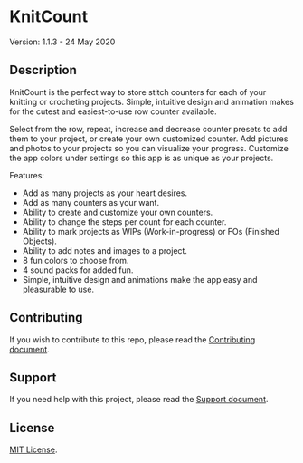 # KnitCount

Version: 1.1.3 - 24 May 2020

## Description

KnitCount is the perfect way to store stitch counters for each of your knitting or crocheting projects. Simple, intuitive design and animation makes for the cutest and easiest-to-use row counter available.

Select from the row, repeat, increase and decrease counter presets to add them to your project, or create your own customized counter. Add pictures and photos to your projects so you can visualize your progress. Customize the app colors under settings so this app is as unique as your projects.

Features:
* Add as many projects as your heart desires.
* Add as many counters as your want.
* Ability to create and customize your own counters.
* Ability to change the steps per count for each counter.
* Ability to mark projects as WIPs (Work-in-progress) or FOs (Finished Objects).
* Ability to add notes and images to a project.
* 8 fun colors to choose from.
* 4 sound packs for added fun.
* Simple, intuitive design and animations make the app easy and pleasurable to use.

## Contributing

If you wish to contribute to this repo, please read the [Contributing document](.github/CONTRIBUTING.md).

## Support

If you need help with this project, please read the [Support document](.github/SUPPORT.md).

## License

[MIT License](LICENSE).

